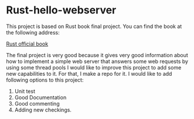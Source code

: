 ﻿# Rust-hello-webserver
This project is based on Rust book final project.
You can find the book at the following address:

<a href="https://doc.rust-lang.org/book/" target="_blank" >Rust official book</a>

The final project is very good because it gives very good information about how to implement a simple web server that answers some web requests by using some thread pools
I would like to improve this project to add some new capabilities to it.
For that, I make a repo for it.
I would like to add following options to this project:
1. Unit test
2. Good Documentation
3. Good commenting
4. Adding new checkings.









